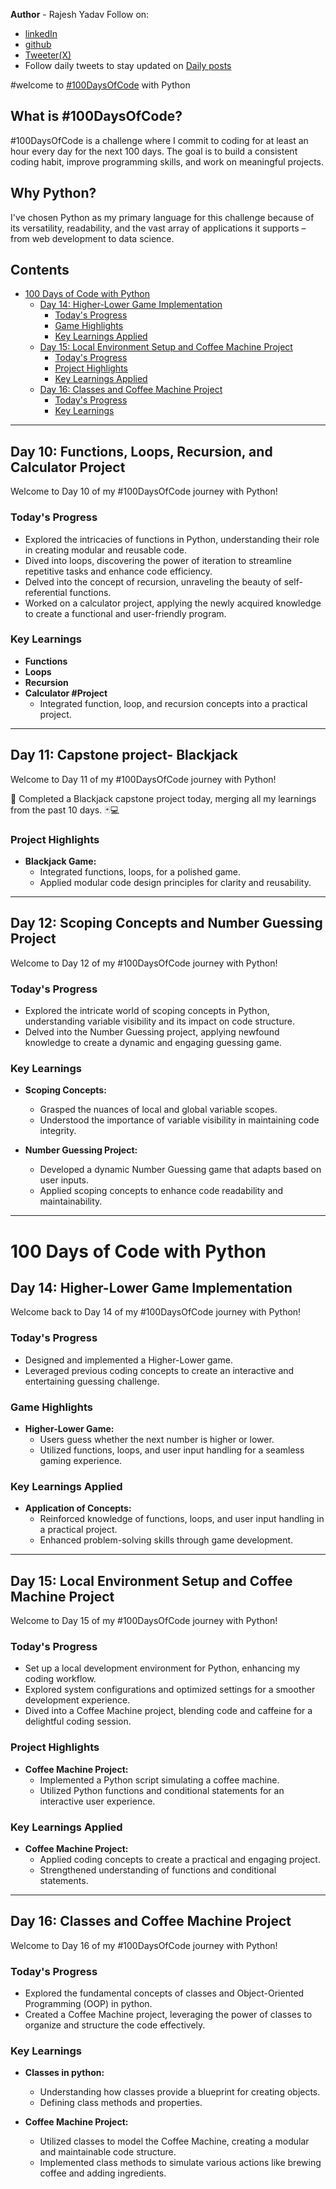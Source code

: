 **Author** - Rajesh Yadav
Follow on:
- [linkedIn](https://www.linkedin.com/in/rajeshyadav5612/)
- [github](https://github.com/closedwall)
- [Tweeter(X)](https://twitter.com/RajeshY77256489)
- Follow daily tweets to stay updated on [Daily posts](https://twitter.com/RajeshY77256489)

#welcome to [#100DaysOfCode]() with Python
## What is #100DaysOfCode?

\#100DaysOfCode is a challenge where I commit to coding for at least an hour every day for the next 100 days. The goal is to build a consistent coding habit, improve programming skills, and work on meaningful projects.

## Why Python?

I've chosen Python as my primary language for this challenge because of its versatility, readability, and the vast array of applications it supports – from web development to data science.

## Contents
- [100 Days of Code with Python](#100-days-of-code-with-python)
  - [Day 14: Higher-Lower Game Implementation](#day-14-higher-lower-game-implementation)
    - [Today's Progress](#todays-progress-2)
    - [Game Highlights](#game-highlights)
    - [Key Learnings Applied](#key-learnings-applied)
  - [Day 15: Local Environment Setup and Coffee Machine Project](#day-15-local-environment-setup-and-coffee-machine-project)
    - [Today's Progress](#todays-progress-3)
    - [Project Highlights](#project-highlights-1)
    - [Key Learnings Applied](#key-learnings-applied-1)
  - [Day 16: Classes and Coffee Machine Project](#day-16-classes-and-coffee-machine-project)
    - [Today's Progress](#todays-progress-4)
    - [Key Learnings](#key-learnings-2)

***
## Day 10: Functions, Loops, Recursion, and Calculator Project

Welcome to Day 10 of my #100DaysOfCode journey with Python!

### Today's Progress

- Explored the intricacies of functions in Python, understanding their role in creating modular and reusable code.
- Dived into loops, discovering the power of iteration to streamline repetitive tasks and enhance code efficiency.
- Delved into the concept of recursion, unraveling the beauty of self-referential functions.
- Worked on a calculator project, applying the newly acquired knowledge to create a functional and user-friendly program.

### Key Learnings

- **Functions**
- **Loops**
- **Recursion**
- **Calculator \#Project**
  - Integrated function, loop, and recursion concepts into a practical project.
***
## Day 11: Capstone project- Blackjack
  Welcome to Day 11 of my #100DaysOfCode journey with Python!

🚀 Completed a Blackjack capstone project today, merging all my learnings from the past 10 days. 🃏💻

### Project Highlights

- **Blackjack Game:**
  - Integrated functions, loops, for a polished game.
  - Applied modular code design principles for clarity and reusability.
***
## Day 12: Scoping Concepts and Number Guessing Project

Welcome to Day 12 of my #100DaysOfCode journey with Python!

### Today's Progress

- Explored the intricate world of scoping concepts in Python, understanding variable visibility and its impact on code structure.
- Delved into the Number Guessing project, applying newfound knowledge to create a dynamic and engaging guessing game.

### Key Learnings

- **Scoping Concepts:**
  - Grasped the nuances of local and global variable scopes.
  - Understood the importance of variable visibility in maintaining code integrity.

- **Number Guessing Project:**
  - Developed a dynamic Number Guessing game that adapts based on user inputs.
  - Applied scoping concepts to enhance code readability and maintainability.
***
# 100 Days of Code with Python

## Day 14: Higher-Lower Game Implementation

Welcome back to Day 14 of my #100DaysOfCode journey with Python!

### Today's Progress

- Designed and implemented a Higher-Lower game.
- Leveraged previous coding concepts to create an interactive and entertaining guessing challenge.

### Game Highlights

- **Higher-Lower Game:**
  - Users guess whether the next number is higher or lower.
  - Utilized functions, loops, and user input handling for a seamless gaming experience.

### Key Learnings Applied

- **Application of Concepts:**
  - Reinforced knowledge of functions, loops, and user input handling in a practical project.
  - Enhanced problem-solving skills through game development.

***
## Day 15: Local Environment Setup and Coffee Machine Project

Welcome to Day 15 of my #100DaysOfCode journey with Python!

### Today's Progress

- Set up a local development environment for Python, enhancing my coding workflow.
- Explored system configurations and optimized settings for a smoother development experience.
- Dived into a Coffee Machine project, blending code and caffeine for a delightful coding session.

### Project Highlights

- **Coffee Machine Project:**
  - Implemented a Python script simulating a coffee machine.
  - Utilized Python functions and conditional statements for an interactive user experience.

### Key Learnings Applied

- **Coffee Machine Project:**
  - Applied coding concepts to create a practical and engaging project.
  - Strengthened understanding of functions and conditional statements.

***

## Day 16: Classes and Coffee Machine Project

Welcome to Day 16 of my #100DaysOfCode journey with Python!

### Today's Progress

- Explored the fundamental concepts of classes and Object-Oriented Programming (OOP) in python.
- Created a Coffee Machine project, leveraging the power of classes to organize and structure the code effectively.

### Key Learnings

- **Classes in python:**
  - Understanding how classes provide a blueprint for creating objects.
  - Defining class methods and properties.

- **Coffee Machine Project:**
  - Utilized classes to model the Coffee Machine, creating a modular and maintainable code structure.
  - Implemented class methods to simulate various actions like brewing coffee and adding ingredients.
